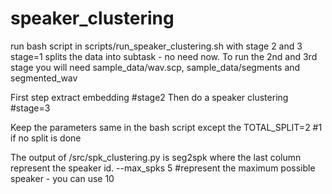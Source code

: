 # speaker_clustering

run bash script in scripts/run_speaker_clustering.sh
with stage 2 and 3
stage=1 splits the data into subtask - no need now.
To run the 2nd and 3rd stage you will need sample_data/wav.scp, sample_data/segments and segmented_wav

First step extract embedding #stage2
Then do a speaker clustering #stage=3

Keep the parameters same in the bash script except the TOTAL_SPLIT=2 #1 if no split is done

The output of /src/spk_clustering.py is seg2spk where the last column represent the speaker id. 
--max_spks 5 #represent the maximum possible speaker - you can use 10
